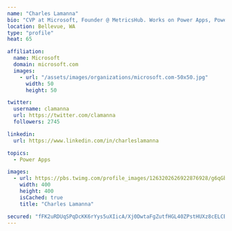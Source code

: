 ```yaml
---
name: "Charles Lamanna"
bio: "CVP at Microsoft, Founder @ MetricsHub. Works on Power Apps, Power Automate, Power Virtual Agent, Common Data Service and Dynamics 365."
location: Bellevue, WA
type: "profile"
heat: 65

affiliation:
  name: Microsoft
  domain: microsoft.com
  images:
    - url: "/assets/images/organizations/microsoft.com-50x50.jpg"
      width: 50
      height: 50

twitter:
  username: clamanna
  url: https://twitter.com/clamanna
  followers: 2745

linkedin:
  url: https://www.linkedin.com/in/charleslamanna

topics:
  - Power Apps

images:
  - url: https://pbs.twimg.com/profile_images/1263202626922876928/g6qGbHZ-_400x400.jpg
    width: 400
    height: 400
    isCached: true
    title: "Charles Lamanna"

secured: "fFK2uRDUqSPqDcKK6rYys5uXIicA/Xj0DwtaFgZutfHGL40ZPstHUXz8cELCBFKf1lvgV5ZI5FKV7qZvShw44ZUI8NlDPDptsiyAHF5i86KAGVs+I+O+Vf/f01H43V27x8XVJ7KKmahHKCj7dypOXxE5w1P3O51GJFnXKux8Xhl35A3iAMO1QtDYo9TX1tUP0bSTcUY68t/0T78wQ4aP+PRHzb7RNG+/DlctCCfvT2YtQKdNfvZh7DxEsPrLrSupeB4CoplMbEvp5uojWXXERHDI2smilEdwaNUv3KV7s7hF+jFbbGdUvW0c8RynLgStJxXIxCHcOhbNhPsRNEMulEU8ogifF7/v8V56rw81xkahmacOGZ17IA4KdzFMSEPiehJf8LD9gWkluDzOsumpTwQO4dHsPXzhzBoFPOZIk1Q=;q9z1yJmCcKsHwMNlbVL4hA=="
---
```


